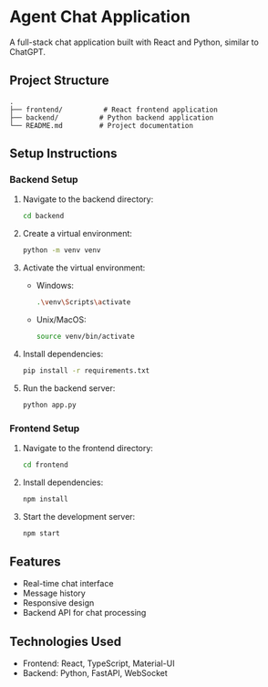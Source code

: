 # Agent Chat Application

A full-stack chat application built with React and Python, similar to ChatGPT.

## Project Structure

```
.
├── frontend/          # React frontend application
├── backend/          # Python backend application
└── README.md         # Project documentation
```

## Setup Instructions

### Backend Setup

1. Navigate to the backend directory:
   ```bash
   cd backend
   ```

2. Create a virtual environment:
   ```bash
   python -m venv venv
   ```

3. Activate the virtual environment:
   - Windows:
     ```bash
     .\venv\Scripts\activate
     ```
   - Unix/MacOS:
     ```bash
     source venv/bin/activate
     ```

4. Install dependencies:
   ```bash
   pip install -r requirements.txt
   ```

5. Run the backend server:
   ```bash
   python app.py
   ```

### Frontend Setup

1. Navigate to the frontend directory:
   ```bash
   cd frontend
   ```

2. Install dependencies:
   ```bash
   npm install
   ```

3. Start the development server:
   ```bash
   npm start
   ```

## Features

- Real-time chat interface
- Message history
- Responsive design
- Backend API for chat processing

## Technologies Used

- Frontend: React, TypeScript, Material-UI
- Backend: Python, FastAPI, WebSocket 